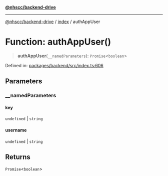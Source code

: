 [**@nhscc/backend-drive**](../../README.md)

***

[@nhscc/backend-drive](../../README.md) / [index](../README.md) / authAppUser

# Function: authAppUser()

> **authAppUser**(`__namedParameters`): `Promise`\<`boolean`\>

Defined in: [packages/backend/src/index.ts:606](https://github.com/nhscc/drive.api.hscc.bdpa.org/blob/778d79f3487f712a80fb10da82bed3843d3db5fd/packages/backend/src/index.ts#L606)

## Parameters

### \_\_namedParameters

#### key

`undefined` \| `string`

#### username

`undefined` \| `string`

## Returns

`Promise`\<`boolean`\>
